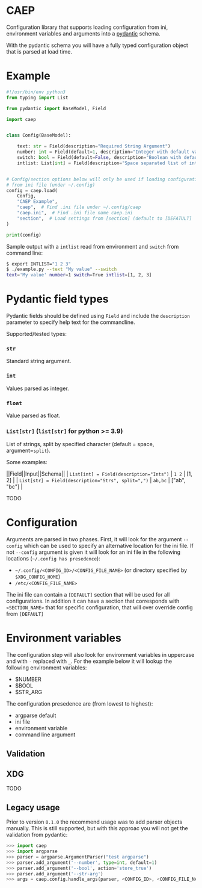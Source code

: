 # CAEP

Configuration library that supports loading configuration from ini, environment variables
and arguments into a [pydantic](https://docs.pydantic.dev/) schema.

With the pydantic schema you will have a fully typed configuration object that is parsed
at load time.

# Example

```python
#!/usr/bin/env python3
from typing import List

from pydantic import BaseModel, Field

import caep


class Config(BaseModel):

    text: str = Field(description="Required String Argument")
    number: int = Field(default=1, description="Integer with default value")
    switch: bool = Field(default=False, description="Boolean with default value")
    intlist: List[int] = Field(description="Space separated list of ints")


# Config/section options below will only be used if loading configuration
# from ini file (under ~/.config)
config = caep.load(
    Config,
    "CAEP Example",
    "caep",  # Find .ini file under ~/.config/caep
    "caep.ini",  # Find .ini file name caep.ini
    "section",  # Load settings from [section] (default to [DEFATULT]
)

print(config)
```

Sample output with a `intlist` read from environment and `switch` from command line:

```bash
$ export INTLIST="1 2 3"
$ ./example.py --text "My value" --switch
text='My value' number=1 switch=True intlist=[1, 2, 3]
```

# Pydantic field types

Pydantic fields should be defined using `Field` and include the `description` parameter
to specify help text for the commandline.

Supported/tested types:

### `str`

Standard string argument.

### `int`

Values parsed as integer.

### `float`

Value parsed as float.

### `List[str]` (`list[str]` for python >= 3.9)

List of strings, split by specified character (default = space, argument=`split`).

Some examples:

||Field||Input||Schema||
| `List[int] = Field(description="Ints")`            | `1 2`   | [1, 2]       |
| `List[str] = Field(description="Strs", split=",")` | `ab,bc` | ["ab", "bc"] |

TODO

# Configuration

Arguments are parsed in two phases. First, it will look for the argument `--config`
which can be used to specify an alternative location for the ini file. If not `--config` argument
is given it will look for an ini file in the following locations (`~/.config has presedence`):

- `~/.config/<CONFIG_ID>/<CONFIG_FILE_NAME>` (or directory specified by `$XDG_CONFIG_HOME`)
- `/etc/<CONFIG_FILE_NAME>`

The ini file can contain a `[DEFAULT]` section that will be used for all configurations.
In addition it can have a section that corresponds with `<SECTION_NAME>` that for
specific configuration, that will over override config from `[DEFAULT]`

# Environment variables

The configuration step will also look for environment variables in uppercase and
with `-` replaced with `_`. For the example below it will lookup the following environment
variables:

- $NUMBER
- $BOOL
- $STR_ARG

The configuration presedence are (from lowest to highest):
* argparse default
* ini file
* environment variable
* command line argument

## Validation

## XDG

TODO

## Legacy usage

Prior to version `0.1.0` the recommend usage was to add parser objects manually. This is
still supported, but with this approac you will not get the validation from pydantic:

```python
>>> import caep
>>> import argparse
>>> parser = argparse.ArgumentParser("test argparse")
>>> parser.add_argument('--number', type=int, default=1)
>>> parser.add_argument('--bool', action='store_true')
>>> parser.add_argument('--str-arg')
>>> args = caep.config.handle_args(parser, <CONFIG_ID>, <CONFIG_FILE_NAME>, <SECTION_NAME>)
```

